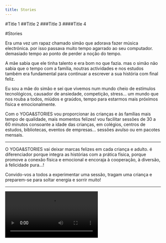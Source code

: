 ```yaml
---
title: Stories
---
```


#Title 1
##Title 2
###Title 3
####Title 4


#Stories 

Era uma vez um rapaz chamado simão que adorava fazer música electrónica. por isso passava muito tempo agarrado ao seu computador. demasiado tempo ao ponto de perder a noção do tempo. 

A mãe sabia que ele tinha talento e era bom no que fazia. mas o simão não sabia que o tempo com a família, noutras actividades e nos estudos também era fundamental para continuar a escrever a sua história com final feliz. 

Eu sou a mãe do simão e sei que vivemos num mundo cheio de estímulos tecnológicos, causador de ansiedade, competição, stress... um mundo que nos rouba a todos, miúdos e graúdos,  tempo para estarmos mais próximos física e emocionalmente. 

Com o YOGA&STORIES vou proporcionar às crianças e às famílias mais tempo de qualidade, mais momentos felizes! 
vou facilitar sessões de 30 a 60 minutos consoante a idade das crianças, em colégios, centros de estudos, bibliotecas, eventos de empresas...
sessões avulso ou em pacotes mensais.

---

O YOGA&STORIES vai deixar marcas felizes em cada criança e adulto. é diferenciador porque integra as histórias com a prática física, porque promove a conexão física e emocional e encoraja à cooperação, à diversão, à felicidade pura...!

Convido-vos a todos a experimentar uma sessão, tragam uma criança e preparem-se para soltar energia e sorrir muito! 

---

<!-- ![](ambassador.jpg?classes=align-center) -->
<!-- ![](img1.jpg?classes=align-left) -->
<!-- ![](ambassador.jpg?classes=align-right) -->
<!-- ![](img1.jpg?classes=align-full) -->



![](story.mp4?thumbnail=default)


